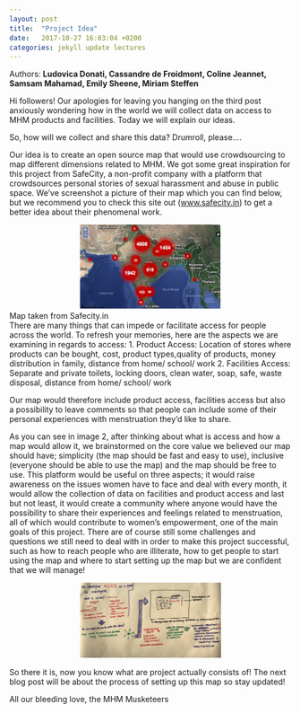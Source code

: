 ```yaml
---
layout: post
title:  "Project Idea"
date:   2017-10-27 16:03:04 +0200
categories: jekyll update lectures
---
```


Authors: **Ludovica Donati, Cassandre de Froidmont, Coline Jeannet, Samsam Mahamad, Emily Sheene, Miriam Steffen**

Hi followers! Our apologies for leaving you hanging on the third post anxiously wondering how in the world we will collect data on access to MHM products and facilities. Today we will explain our ideas. 

So, how will we collect and share this data? Drumroll, please….

Our idea is to create an open source map that would use crowdsourcing to map different dimensions related to MHM. We got some great inspiration for this project from SafeCity, a non-profit company with a platform that crowdsources personal stories of sexual harassment and abuse in public space. We’ve screenshot a picture of their map which you can find below, but we recommend you to check this site out (www.safecity.in) to get a better idea about their phenomenal work.  

<center><img src="/images/Map Safecity India.png" alt=""  width="50%"></center>Map taken from Safecity.in
<br>
There are many things that can impede or facilitate access for people across the world. To refresh your memories, here are the aspects we are examining in regards to access:
1. Product Access: 
Location of stores where products can be bought, cost, product types,quality of products, money distribution in family, distance from home/ school/ work
2. Facilities Access: 
Separate and private toilets, locking doors, clean water, soap, safe, waste disposal, distance from home/ school/ work

Our map would therefore include product access, facilities access but also a possibility to leave comments so that people can include some of their personal experiences with menstruation they’d like to share.

As you can see in image 2, after thinking about what is access and how a map would allow it, we brainstormed on the core value we believed our map should have; simplicity (the map should be fast and easy to use), inclusive (everyone should be able to use the map) and the map should be free to use. 
This platform would be useful on three aspects; it would raise awareness on the issues women have to face and deal with every month, it would allow the collection of data on facilities and product access and last but not least, it would create a community where anyone would have the possibility to share their experiences and feelings related to menstruation, all of which would contribute to women’s empowerment, one of the main goals of this project. 
There are of course still some challenges and questions we still need to deal with in order to make this project successful, such as how to reach people who are illiterate, how to get people to start using the map and where to start setting up the map but we are confident that we will manage! 

<center><img src="/images/Drawing Access MHM.jpg" alt=""  width="50%"></center>

So there it is, now you know what are project actually consists of! The next blog post will be about the process of setting up this map so stay updated! 
 
All our bleeding love,
the MHM Musketeers

